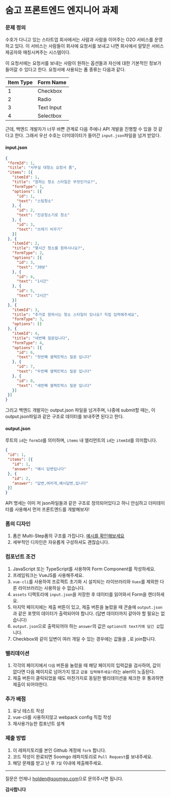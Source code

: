 # 숨고 프론트엔드 엔지니어 과제


### 문제 정의
수호가 다니고 있는 스타트업 회사에서는 사람과 사람을 이어주는 O2O 서비스를 운영하고 있다. 
이 서비스는 사람들이 회사에 요청서를 보내고 나면 회사에서 알맞은 서비스 제공자와 매칭시켜주는 시스템이다.

이 요청서에는 요청서를 보내는 사람이 원하는 옵션들과 자신에 대한 기본적인 정보가 들어갈 수 있다고 한다. 요청서에 사용되는 폼 종류는 다음과 같다.

| Item Type | Form Name |
| --------- | --------- |
| 1         | Checkbox  |
| 2         | Radio     |
| 3         | Text Input |
| 4         | Selectbox |

근데, 백엔드 개발자가 너무 바쁜 관계로 다음 주에나 API 개발을 진행할 수 있을 것 같다고 한다.
그래서 우선 수호는 더미데이터가 들어간 `input.json`파일을 넘겨 받았다.
 
 #### input.json
 ```json
{
  "formId": 1,
  "title": "사무실 대청소 요청서 폼",
  "items": [{
    "itemId": 1,
    "title": "원하는 청소 스타일은 무엇인가요?",
    "formType": 1,
    "options": [{
      "id": 1,
      "text": "스팀청소"
    }, {
      "id": 2,
      "text": "진공청소기로 청소"
    }, {
      "id": 3,
      "text": "쓰레기 비우기"
    }]
  }, {
    "itemId": 2,
    "title": "몇시간 청소를 원하시나요?",
    "formType": 2,
    "options": [{
      "id": 3,
      "text": "30분"
    }, {
      "id": 4,
      "text": "1시간"
    }, {
      "id": 5,
      "text": "2시간"
    }]
  }, {
    "itemId": 3,
    "title": "추가로 원하시는 청소 스타일이 있나요? 직접 입력해주세요",
    "formType": 3,
    "options": []
  }, {
    "itemId": 4,
    "title": "네번째 질문입니다",
    "formType": 4,
    "options": [{
      "id": 6,
      "text": "첫번째 셀렉트박스 질문 입니다"
    }, {
      "id": 7,
      "text": "두번째 셀렉트박스 질문 입니다"
    }, {
      "id": 8,
      "text": "세번째 셀렉트박스 질문 입니다"
    }]
  }]
}
 ```
 
 그리고 백엔드 개발자는 output.json 파일을 넘겨주며, 나중에 submit할 때는, 이 output.json파일과 같은 구조로 데이터를 보내주면 된다고 한다.
 
 #### output.json
 루트의 `id`는 `formId`를 의미하며, `items` 내 엘리먼트의 `id`는 `itemId`를 의미합니다.
 ```json
{
  "id": 1,
  "items": [{
    "id": 1,
    "answer": "예시 답변입니다"
  }, {
    "id": 2,
    "answer": "답변,여러개,예시답변,입니다"
  }]
}
 ```

API 명세는 이미 저 json파일들과 같은 구조로 정의되어있다고 하니 안심하고 더미데이터를 사용해서 먼저 프론트엔드를 개발해보자!

### 폼의 디자인
1. 폼은 Multi-Step폼의 구조를 가집니다. [예시를 확인해보세요](http://statemachine.davestewart.io/html/examples/systems/sign-up.html)
2. 세부적인 디자인은 자유롭게 구성하셔도 괜찮습니다.

### 컴포넌트 조건
1. JavaScript 또는 TypeScript를 사용하여 Form Component를 작성하세요.
2. 프레임워크는 VueJS를 사용해주세요.
3. `vue-cli`를 사용하여 프로젝트 초기화 시 설치되는 라이브러리와 `Vuex`를 제외한 다른 라이브러리는 사용하실 수 없습니다.
4. `assets` 디렉토리에 `input.json`을 저장한 후 데이터를 읽어와서 Form을 렌더하세요.
5. 마지막 페이지에는 제출 버튼이 있고, 제출 버튼을 눌렀을 때 콘솔에 `output.json`과 같은 포맷의 데이터가 출력되어야 합니다. (답변 데이터까지 같아야 할 필요는 없습니다)
6. `output.json`으로 출력되어야 하는 `answer`의 값은 `options의 text키에 담긴 값`입니다.
7. Checkbox와 같이 답변이 여러 개일 수 있는 경우에는 값들을 `,`로 join합니다.

### 밸리데이션
1. 각각의 페이지에서 `다음` 버튼을 눌렀을 때 해당 페이지의 입력값을 검사하여, 값이 없다면 다음 페이지로 넘어가지 않고 `값을 입력해주세요!`라는 alert이 노출된다.
2. 제출 버튼이 클릭되었을 때도 마찬가지로 동일한 밸리데이션을 체크한 후 통과하면 제출이 되어야한다.

### 추가 배점
1. 유닛 테스트 작성
2. vue-cli를 사용하지않고 webpack config 직접 작성
3. 재사용가능한 컴포넌트 설계

### 제출 방법
1. 이 레파지토리를 본인 Github 계정에 `fork` 합니다.
2. 코드 작성이 완료되면 Soomgo 레파지토리로 `Pull Request`를 보내주세요.
3. 해당 문제를 받고 난 후 `7일` 이내에 제출해주세요.

---

질문은 언제나 [holden@soomgo.com](holden@soomgo.com)으로 문의주시면 됩니다.

**감사합니다**